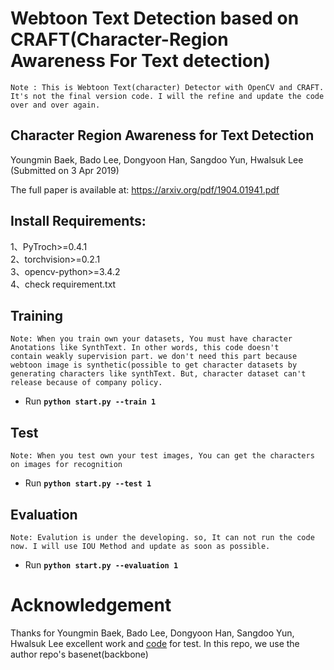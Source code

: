 # Webtoon Text Detection based on CRAFT(Character-Region Awareness For Text detection)

`Note : This is Webtoon Text(character) Detector with OpenCV and CRAFT. It's not the final version code. I will the refine and update the code over and over again.`

## Character Region Awareness for Text Detection
Youngmin Baek, Bado Lee, Dongyoon Han, Sangdoo Yun, Hwalsuk Lee
(Submitted on 3 Apr 2019)

The full paper is available at: https://arxiv.org/pdf/1904.01941.pdf                                                         

## Install Requirements:                                                                                                        
1、PyTroch>=0.4.1                                                                                                                             
2、torchvision>=0.2.1 			                                                    																			                             
3、opencv-python>=3.4.2                                                                                                       
4、check requirement.txt                                                                                                                                                                                 
## Training 
`Note: When you train own your datasets, You must have character Anotations like SynthText. In other words, this code doesn't          contain weakly supervision part. we don't need this part because webtoon image is synthetic(possible to get character datasets by generating characters like synthText. But, character dataset can't release because of company policy.`                                         
- Run **`python start.py --train 1`**

## Test
`Note: When you test own your test images, You can get the characters on images for recognition`

- Run **`python start.py --test 1`**

## Evaluation
`Note: Evalution is under the developing. so, It can not run the code now. I will use IOU Method and update as soon as possible.`

- Run **`python start.py --evaluation 1`**
                                                    

# Acknowledgement
Thanks for Youngmin Baek, Bado Lee, Dongyoon Han, Sangdoo Yun, Hwalsuk Lee excellent work and [code](https://github.com/clovaai/CRAFT-pytorch) for test. In this repo, we use the author repo's basenet(backbone)
